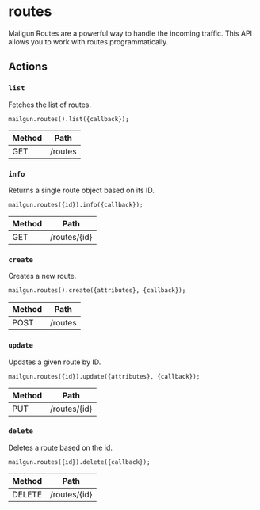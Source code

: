 # routes

Mailgun Routes are a powerful way to handle the incoming traffic. This API allows you to work with routes programmatically.

## Actions

### `list`

Fetches the list of routes.

`mailgun.routes().list({callback});`

Method | Path
--- | ---
GET | /routes

### `info`

Returns a single route object based on its ID.

`mailgun.routes({id}).info({callback});`

Method | Path
--- | ---
GET | /routes/{id}

### `create`

Creates a new route.

`mailgun.routes().create({attributes}, {callback});`

Method | Path
--- | ---
POST | /routes

### `update`

Updates a given route by ID.

`mailgun.routes({id}).update({attributes}, {callback});`

Method | Path
--- | ---
PUT | /routes/{id}

### `delete`

Deletes a route based on the id.

`mailgun.routes({id}).delete({callback});`

Method | Path
--- | ---
DELETE | /routes/{id}

